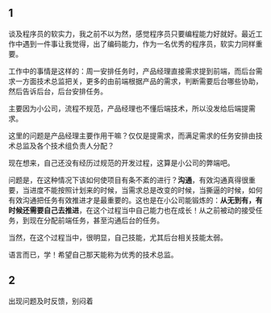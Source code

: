 ## 1

谈及程序员的软实力，我之前不以为然，感觉程序员只要编程能力好就好。最近工作中遇到一件事让我觉得，出了编码能力，作为一名优秀的程序员，软实力同样重要。

工作中的事情是这样的：周一安排任务时，产品经理直接需求提到前端，而后台需求一方面技术总监把关，更多的由前端根据产品的需求，判断需要后台哪些协助，然后告诉后台，后台安排任务。

主要因为小公司，流程不规范，产品经理也不懂后端技术，所以没发给后端提需求。

这里的问题是产品经理主要作用干嘛？仅仅是提需求，而满足需求的任务安排由技术总监及各个技术组负责人分配？

现在想来，自己还没有经历过规范的开发过程，这算是小公司的弊端吧。

问题是，在这种情况下该如何使项目有条不紊的进行？**沟通**，有效沟通真得很重要，当进度不能按照计划来的时候，当需求总是改变的时候，当撕逼的时候，如何有效沟通把任务有效推进才是最重要的。这也是在小公司能锻炼的：**从无到有，有时候还需要自己去推进**，在这个过程当中自己能力也在成长！从之前被动的接受任务，到现在分配前端任务，甚至沟通后台的任务。

当然，在这个过程当中，很明显，自己技能，尤其后台相关技能太弱。

语言而已，学！希望自己那天能称为优秀的技术总监。

## 2 

出现问题及时反馈，别闷着

